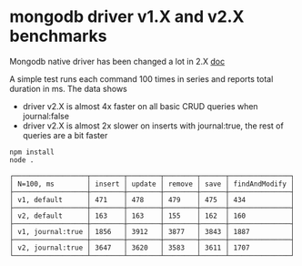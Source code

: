 mongodb driver v1.X and v2.X benchmarks
===

Mongodb native driver has been changed a lot in 2.X [doc](https://github.com/mongodb/node-mongodb-native/blob/2.0/docs/content/meta/changes-from-1.0.md)

A simple test runs each command 100 times in series and reports total duration in ms. The data shows
- driver v2.X is almost 4x faster on all basic CRUD queries when journal:false 
- driver v2.X is almost 2x slower on inserts with journal:true, the rest of queries are a bit faster

```shell
npm install
node .

┌──────────────────┬────────┬────────┬────────┬──────┬───────────────┐
│ N=100, ms        │ insert │ update │ remove │ save │ findAndModify │
├──────────────────┼────────┼────────┼────────┼──────┼───────────────┤
│ v1, default      │ 471    │ 478    │ 479    │ 475  │ 434           │
├──────────────────┼────────┼────────┼────────┼──────┼───────────────┤
│ v2, default      │ 163    │ 163    │ 155    │ 162  │ 160           │
├──────────────────┼────────┼────────┼────────┼──────┼───────────────┤
│ v1, journal:true │ 1856   │ 3912   │ 3877   │ 3843 │ 1887          │
├──────────────────┼────────┼────────┼────────┼──────┼───────────────┤
│ v2, journal:true │ 3647   │ 3620   │ 3583   │ 3611 │ 1707          │
└──────────────────┴────────┴────────┴────────┴──────┴───────────────┘

```